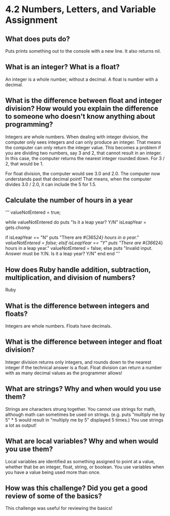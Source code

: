 # 4.2 Numbers, Letters, and Variable Assignment

## What does puts do?

Puts prints something out to the console with a new line. It also returns nil.

## What is an integer? What is a float?

An integer is a whole number, without a decimal. A float is number with a decimal.

## What is the difference between float and integer division? How would you explain the difference to someone who doesn't know anything about programming?

Integers are whole numbers. When dealing with integer division, the computer only sees integers and can only produce an integer. That means the computer can only return the integer value. This becomes a problem if you are dividing two numbers, say 3 and 2, that cannot result in an integer. In this case, the computer returns the nearest integer rounded down. For 3 / 2, that would be 1.

For float division, the computer would see 3.0 and 2.0. The computer now understands past that decimal point! That means, when the computer divides 3.0 / 2.0, it can include the 5 for 1.5.

## Calculate the number of hours in a year
'''
valueNotEntered = true;

while valueNotEntered do
  puts "Is it a leap year? Y/N"
  isLeapYear = gets.chomp

  if isLeapYear == "N"
    puts "There are #{365*24} hours in a year."
    valueNotEntered = false;
  elsif isLeapYear == "Y"
    puts "There are #{366*24} hours in a leap year."
    valueNotEntered = false;
  else
    puts "Invalid input. Answer must be Y/N. Is it a leap year? Y/N"
  end
end
'''

## How does Ruby handle addition, subtraction, multiplication, and division of numbers?

Ruby

## What is the difference between integers and floats?

Integers are whole numbers. Floats have decimals.

## What is the difference between integer and float division?

Integer division returns only integers, and rounds down to the nearest integer if the technical answer is a float. Float division can return a number with as many decimal values as the programmer allows!

## What are strings? Why and when would you use them?

Strings are characters strung together. You cannot use strings for math, although math can sometimes be used on strings. (e.g. puts "multiply me by 5" * 5 would result in "multiply me by 5" displayed 5 times.) You use strings a lot as output!

## What are local variables? Why and when would you use them?

Local variables are identified as something assigned to point at a value, whether that be an integer, float, string, or boolean. You use variables when you have a value being used more than once.

## How was this challenge? Did you get a good review of some of the basics?

This challenge was useful for reviewing the basics!